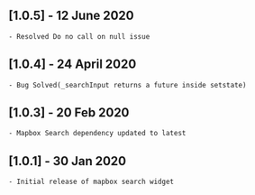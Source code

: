 
## [1.0.5] - 12 June 2020
    - Resolved Do no call on null issue
  
## [1.0.4] - 24 April 2020
    - Bug Solved(_searchInput returns a future inside setstate)

## [1.0.3] - 20 Feb 2020
    - Mapbox Search dependency updated to latest

## [1.0.1] - 30 Jan 2020

    - Initial release of mapbox search widget
